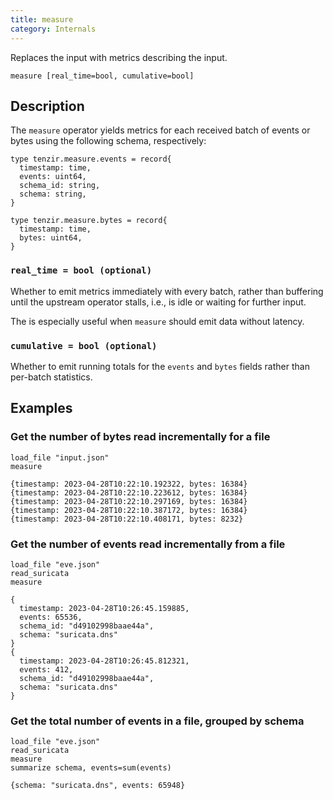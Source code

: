 ```yaml
---
title: measure
category: Internals
---
```


Replaces the input with metrics describing the input.

```tql
measure [real_time=bool, cumulative=bool]
```

## Description

The `measure` operator yields metrics for each received batch of events or bytes
using the following schema, respectively:

```text title="Events Metrics"
type tenzir.measure.events = record{
  timestamp: time,
  events: uint64,
  schema_id: string,
  schema: string,
}
```

```text title="Bytes Metrics"
type tenzir.measure.bytes = record{
  timestamp: time,
  bytes: uint64,
}
```

### `real_time = bool (optional)`

Whether to emit metrics immediately with every batch, rather than buffering
until the upstream operator stalls, i.e., is idle or waiting for further input.

The is especially useful when `measure` should emit data without latency.

### `cumulative = bool (optional)`

Whether to emit running totals for the `events` and `bytes` fields rather than
per-batch statistics.

## Examples

### Get the number of bytes read incrementally for a file

```tql
load_file "input.json"
measure
```

```tql
{timestamp: 2023-04-28T10:22:10.192322, bytes: 16384}
{timestamp: 2023-04-28T10:22:10.223612, bytes: 16384}
{timestamp: 2023-04-28T10:22:10.297169, bytes: 16384}
{timestamp: 2023-04-28T10:22:10.387172, bytes: 16384}
{timestamp: 2023-04-28T10:22:10.408171, bytes: 8232}
```

### Get the number of events read incrementally from a file

```tql
load_file "eve.json"
read_suricata
measure
```

```tql
{
  timestamp: 2023-04-28T10:26:45.159885,
  events: 65536,
  schema_id: "d49102998baae44a",
  schema: "suricata.dns"
}
{
  timestamp: 2023-04-28T10:26:45.812321,
  events: 412,
  schema_id: "d49102998baae44a",
  schema: "suricata.dns"
}
```

### Get the total number of events in a file, grouped by schema

```tql
load_file "eve.json"
read_suricata
measure
summarize schema, events=sum(events)
```

```tql
{schema: "suricata.dns", events: 65948}
```
